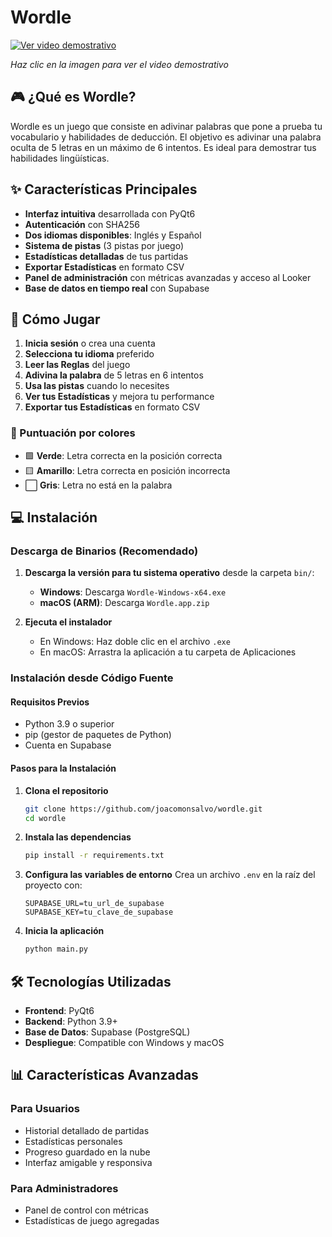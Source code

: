# Wordle

[![Ver video demostrativo](https://img.youtube.com/vi/IbtjQq47RCM/0.jpg)](https://youtu.be/IbtjQq47RCM)

*Haz clic en la imagen para ver el video demostrativo*

## 🎮 ¿Qué es Wordle?

Wordle es un juego que consiste en adivinar palabras que pone a prueba tu vocabulario y habilidades de deducción. El objetivo es adivinar una palabra oculta de 5 letras en un máximo de 6 intentos. Es ideal para demostrar tus habilidades lingüísticas.

## ✨ Características Principales

- **Interfaz intuitiva** desarrollada con PyQt6
- **Autenticación** con SHA256
- **Dos idiomas disponibles**: Inglés y Español
- **Sistema de pistas** (3 pistas por juego)
- **Estadísticas detalladas** de tus partidas
- **Exportar Estadísticas** en formato CSV
- **Panel de administración** con métricas avanzadas y acceso al Looker
- **Base de datos en tiempo real** con Supabase

## 🚀 Cómo Jugar

1. **Inicia sesión** o crea una cuenta
2. **Selecciona tu idioma** preferido
3. **Leer las Reglas** del juego
4. **Adivina la palabra** de 5 letras en 6 intentos
5. **Usa las pistas** cuando lo necesites
6. **Ver tus Estadísticas** y mejora tu performance
7. **Exportar tus Estadísticas** en formato CSV

### 🎯 Puntuación por colores

- 🟩 **Verde**: Letra correcta en la posición correcta
- 🟨 **Amarillo**: Letra correcta en posición incorrecta
- ⬜ **Gris**: Letra no está en la palabra

## 💻 Instalación

### Descarga de Binarios (Recomendado)

1. **Descarga la versión para tu sistema operativo** desde la carpeta `bin/`:
   - **Windows**: Descarga `Wordle-Windows-x64.exe`
   - **macOS (ARM)**: Descarga `Wordle.app.zip`

2. **Ejecuta el instalador**
   - En Windows: Haz doble clic en el archivo `.exe`
   - En macOS: Arrastra la aplicación a tu carpeta de Aplicaciones

### Instalación desde Código Fuente

#### Requisitos Previos
- Python 3.9 o superior
- pip (gestor de paquetes de Python)
- Cuenta en Supabase

#### Pasos para la Instalación

1. **Clona el repositorio**
   ```bash
   git clone https://github.com/joacomonsalvo/wordle.git
   cd wordle
   ```

2. **Instala las dependencias**
   ```bash
   pip install -r requirements.txt
   ```

3. **Configura las variables de entorno**
   Crea un archivo `.env` en la raíz del proyecto con:
   ```
   SUPABASE_URL=tu_url_de_supabase
   SUPABASE_KEY=tu_clave_de_supabase
   ```

4. **Inicia la aplicación**
   ```bash
   python main.py
   ```

## 🛠 Tecnologías Utilizadas

- **Frontend**: PyQt6
- **Backend**: Python 3.9+
- **Base de Datos**: Supabase (PostgreSQL)
- **Despliegue**: Compatible con Windows y macOS

## 📊 Características Avanzadas

### Para Usuarios
- Historial detallado de partidas
- Estadísticas personales
- Progreso guardado en la nube
- Interfaz amigable y responsiva

### Para Administradores
- Panel de control con métricas
- Estadísticas de juego agregadas
